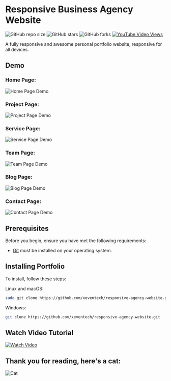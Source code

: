 # Responsive Business Agency Website

![GitHub repo size](https://img.shields.io/github/repo-size/xeventech/responsive-agency-website)
![GitHub stars](https://img.shields.io/github/stars/xeventech/responsive-agency-website?style=social)
![GitHub forks](https://img.shields.io/github/forks/xeventech/responsive-agency-website?style=social)
[![YouTube Video Views](https://img.shields.io/youtube/views/7VXx3F5r-CU?style=social)](https://youtu.be/7VXx3F5r-CU)

A fully responsive and awesome personal portfolio website, responsive for all devices.

## Demo

### Home Page:
![Home Page Demo](https://github.com/XevenTech/projects_snapshots/blob/main/responsive-agency-website/home-page.png?raw=true "Home Page Demo")
### Project Page:
![Project Page Demo](https://github.com/XevenTech/projects_snapshots/blob/main/responsive-agency-website/project-page.png?raw=true "Project Page Demo")
### Service Page:
![Service Page Demo](https://github.com/XevenTech/projects_snapshots/blob/main/responsive-agency-website/service-page.png?raw=true "Service Page Demo")
### Team Page:
![Team Page Demo](https://github.com/XevenTech/projects_snapshots/blob/main/responsive-agency-website/team-page.png?raw=true "Team Page Demo")
### Blog Page:
![Blog Page Demo](https://github.com/XevenTech/projects_snapshots/blob/main/responsive-agency-website/blog-page.png?raw=true "Blog Page Demo")
### Contact Page:
![Contact Page Demo](https://github.com/XevenTech/projects_snapshots/blob/main/responsive-agency-website/contact-page.png?raw=true "Contact Page Demo")

## Prerequisites

Before you begin, ensure you have met the following requirements:

* [Git](https://git-scm.com/downloads "Download Git") must be installed on your operating system.

## Installing Portfolio

To install, follow these steps:

Linux and macOS:

```bash
sudo git clone https://github.com/xeventech/responsive-agency-website.git
```

Windows:

```bash
git clone https://github.com/xeventech/responsive-agency-website.git
```

## Watch Video Tutorial

[![Watch Video](https://github.com/XevenTech/projects_snapshots/blob/main/responsive-agency-website/thumbnail.png?raw=true "Play")](https://youtu.be/7VXx3F5r-CU)


## Thank you for reading, here's a cat:

![Cat](https://github.com/XevenTech/xeventech/blob/main/cat.gif?raw=true "Thank You")
